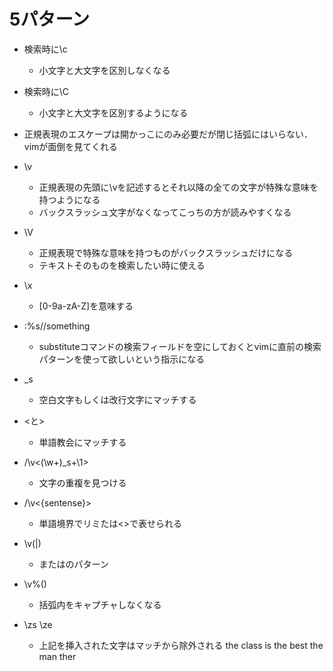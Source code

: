 # 5パターン

- 検索時に\c
    - 小文字と大文字を区別しなくなる
- 検索時に\C
    - 小文字と大文字を区別するようになる
- 正規表現のエスケープは開かっこにのみ必要だが閉じ括弧にはいらない．vimが面倒を見てくれる

- \v
    - 正規表現の先頭に\vを記述するとそれ以降の全ての文字が特殊な意味を持つようになる
    - バックスラッシュ文字がなくなってこっちの方が読みやすくなる
 - \V
    - 正規表現で特殊な意味を持つものがバックスラッシュだけになる
    - テキストそのものを検索したい時に使える
- \x
    - [0-9a-zA-Z]を意味する

- :%s//something
    - substituteコマンドの検索フィールドを空にしておくとvimに直前の検索パターンを使って欲しいという指示になる
- \_s
    - 空白文字もしくは改行文字にマッチする

- \<と\>
    - 単語教会にマッチする

- /\v<(\w+)\_s+\1>
    - 文字の重複を見つける

- /\v\<{sentense}\>
    - 単語境界でリミたは\<\>で表せられる

- \v(|)
    - またはのパターン
- \v%()
    - 括弧内をキャプチャしなくなる
- \zs \ze
    -  上記を挿入された文字はマッチから除外される
the class is the best the man ther


